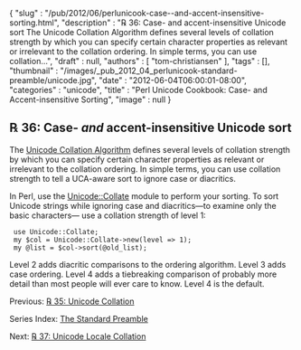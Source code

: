 {
   "slug" : "/pub/2012/06/perlunicook-case--and-accent-insensitive-sorting.html",
   "description" : "℞ 36: Case- and accent-insensitive Unicode sort The Unicode Collation Algorithm defines several levels of collation strength by which you can specify certain character properties as relevant or irrelevant to the collation ordering. In simple terms, you can use collation...",
   "draft" : null,
   "authors" : [
      "tom-christiansen"
   ],
   "tags" : [],
   "thumbnail" : "/images/_pub_2012_04_perlunicook-standard-preamble/unicode.jpg",
   "date" : "2012-06-04T06:00:01-08:00",
   "categories" : "unicode",
   "title" : "Perl Unicode Cookbook: Case- and Accent-insensitive Sorting",
   "image" : null
}



℞ 36: Case- *and* accent-insensitive Unicode sort
-------------------------------------------------

The [Unicode Collation Algorithm](http://www.unicode.org/reports/tr10/) defines several levels of collation strength by which you can specify certain character properties as relevant or irrelevant to the collation ordering. In simple terms, you can use collation strength to tell a UCA-aware sort to ignore case or diacritics.

In Perl, use the [Unicode::Collate](https://metacpan.org/pod/Unicode::Collate) module to perform your sorting. To sort Unicode strings while ignoring case and diacritics—to examine only the basic characters— use a collation strength of level 1:

     use Unicode::Collate;
     my $col = Unicode::Collate->new(level => 1);
     my @list = $col->sort(@old_list);

Level 2 adds diacritic comparisons to the ordering algorithm. Level 3 adds case ordering. Level 4 adds a tiebreaking comparison of probably more detail than most people will ever care to know. Level 4 is the default.

Previous: [℞ 35: Unicode Collation](/pub/2012/06/perlunicook-unicode-collation.html)

Series Index: [The Standard Preamble](/pub/2012/04/perlunicook-standard-preamble.html)

Next: [℞ 37: Unicode Locale Collation](/pub/2012/06/perlunicook-unicode-locale-collation.html)
